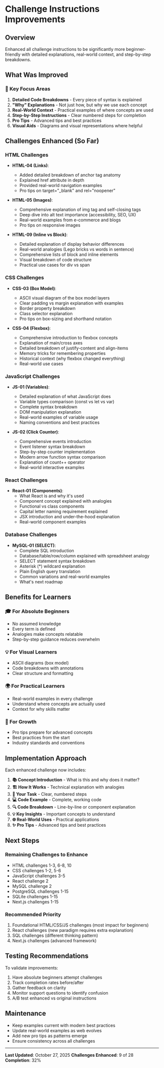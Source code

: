 # Challenge Instructions Improvements

## Overview

Enhanced all challenge instructions to be significantly more beginner-friendly with detailed explanations, real-world context, and step-by-step breakdowns.

## What Was Improved

### 🎯 Key Focus Areas

1. **Detailed Code Breakdowns** - Every piece of syntax is explained
2. **"Why" Explanations** - Not just how, but why we use each concept
3. **Real-World Context** - Practical examples of where concepts are used
4. **Step-by-Step Instructions** - Clear numbered steps for completion
5. **Pro Tips** - Advanced tips and best practices
6. **Visual Aids** - Diagrams and visual representations where helpful

## Challenges Enhanced (So Far)

### HTML Challenges

- **HTML-04 (Links)**:

  - Added detailed breakdown of anchor tag anatomy
  - Explained href attribute in depth
  - Provided real-world navigation examples
  - Pro tips on target="\_blank" and rel="noopener"

- **HTML-05 (Images)**:

  - Comprehensive explanation of img tag and self-closing tags
  - Deep dive into alt text importance (accessibility, SEO, UX)
  - Real-world examples from e-commerce and blogs
  - Pro tips on responsive images

- **HTML-09 (Inline vs Block)**:
  - Detailed explanation of display behavior differences
  - Real-world analogies (Lego bricks vs words in sentence)
  - Comprehensive lists of block and inline elements
  - Visual breakdown of code structure
  - Practical use cases for div vs span

### CSS Challenges

- **CSS-03 (Box Model)**:

  - ASCII visual diagram of the box model layers
  - Clear padding vs margin explanation with examples
  - Border property breakdown
  - Class selector explanation
  - Pro tips on box-sizing and shorthand notation

- **CSS-04 (Flexbox)**:
  - Comprehensive introduction to flexbox concepts
  - Explanation of main/cross axes
  - Detailed breakdown of justify-content and align-items
  - Memory tricks for remembering properties
  - Historical context (why flexbox changed everything)
  - Real-world use cases

### JavaScript Challenges

- **JS-01 (Variables)**:

  - Detailed explanation of what JavaScript does
  - Variable types comparison (const vs let vs var)
  - Complete syntax breakdown
  - DOM manipulation explanation
  - Real-world examples of variable usage
  - Naming conventions and best practices

- **JS-02 (Click Counter)**:
  - Comprehensive events introduction
  - Event listener syntax breakdown
  - Step-by-step counter implementation
  - Modern arrow function syntax comparison
  - Explanation of count++ operator
  - Real-world interactive examples

### React Challenges

- **React-01 (Components)**:
  - What React is and why it's used
  - Component concept explained with analogies
  - Functional vs class components
  - Capital letter naming requirement explained
  - JSX introduction and under-the-hood explanation
  - Real-world component examples

### Database Challenges

- **MySQL-01 (SELECT)**:
  - Complete SQL introduction
  - Database/table/row/column explained with spreadsheet analogy
  - SELECT statement syntax breakdown
  - Asterisk (\*) wildcard explanation
  - Plain English query translation
  - Common variations and real-world examples
  - What's next roadmap

## Benefits for Learners

### 🎓 For Absolute Beginners

- No assumed knowledge
- Every term is defined
- Analogies make concepts relatable
- Step-by-step guidance reduces overwhelm

### 💡 For Visual Learners

- ASCII diagrams (box model)
- Code breakdowns with annotations
- Clear structure and formatting

### 🌍 For Practical Learners

- Real-world examples in every challenge
- Understand where concepts are actually used
- Context for why skills matter

### 🚀 For Growth

- Pro tips prepare for advanced concepts
- Best practices from the start
- Industry standards and conventions

## Implementation Approach

Each enhanced challenge now includes:

1. **📚 Concept Introduction** - What is this and why does it matter?
2. **🏗️ How It Works** - Technical explanation with analogies
3. **🎯 Your Task** - Clear, numbered steps
4. **💻 Code Example** - Complete, working code
5. **🔍 Code Breakdown** - Line-by-line or component explanation
6. **💡 Key Insights** - Important concepts to understand
7. **🌐 Real-World Uses** - Practical applications
8. **✨ Pro Tips** - Advanced tips and best practices

## Next Steps

### Remaining Challenges to Enhance

- HTML challenges 1-3, 6-8, 10
- CSS challenges 1-2, 5-6
- JavaScript challenges 3-5
- React challenge 2
- MySQL challenge 2
- PostgreSQL challenges 1-15
- SQLite challenges 1-15
- Next.js challenges 1-15

### Recommended Priority

1. Foundational HTML/CSS/JS challenges (most impact for beginners)
2. React challenges (new paradigm requires extra explanation)
3. SQL challenges (different thinking pattern)
4. Next.js challenges (advanced framework)

## Testing Recommendations

To validate improvements:

1. Have absolute beginners attempt challenges
2. Track completion rates before/after
3. Gather feedback on clarity
4. Monitor support questions to identify confusion
5. A/B test enhanced vs original instructions

## Maintenance

- Keep examples current with modern best practices
- Update real-world examples as web evolves
- Add new pro tips as patterns emerge
- Ensure consistency across all challenges

---

**Last Updated**: October 27, 2025
**Challenges Enhanced**: 9 of 28
**Completion**: 32%
